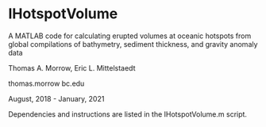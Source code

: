 # IHotspotVolume
A MATLAB code for calculating erupted volumes at oceanic hotspots from global compilations of bathymetry, sediment thickness, and gravity anomaly data

Thomas A. Morrow,
Eric L. Mittelstaedt

thomas.morrow <at> bc.edu

August, 2018 - January, 2021

Dependencies and instructions are listed in the IHotspotVolume.m script.
